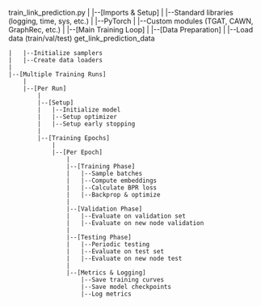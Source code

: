 train_link_prediction.py
|
|--[Imports & Setup]
|   |--Standard libraries (logging, time, sys, etc.)
|   |--PyTorch
|   |--Custom modules (TGAT, CAWN, GraphRec, etc.)
|
|--[Main Training Loop]
    |
    |--[Data Preparation]
    |   |--Load data (train/val/test) get_link_prediction_data
            
    |   |--Initialize samplers 
    |   |--Create data loaders 
    |
    |--[Multiple Training Runs]
        |
        |--[Per Run]
            |
            |--[Setup]
            |   |--Initialize model
            |   |--Setup optimizer
            |   |--Setup early stopping
            |
            |--[Training Epochs]
                |
                |--[Per Epoch]
                    |
                    |--[Training Phase]
                    |   |--Sample batches
                    |   |--Compute embeddings
                    |   |--Calculate BPR loss
                    |   |--Backprop & optimize
                    |
                    |--[Validation Phase]
                    |   |--Evaluate on validation set
                    |   |--Evaluate on new node validation
                    |
                    |--[Testing Phase]
                    |   |--Periodic testing
                    |   |--Evaluate on test set
                    |   |--Evaluate on new node test
                    |
                    |--[Metrics & Logging]
                        |--Save training curves
                        |--Save model checkpoints
                        |--Log metrics